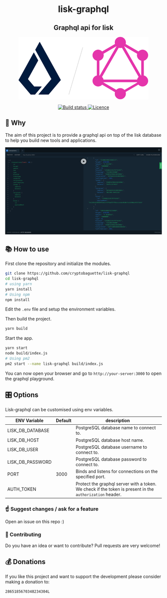 <h1 align="center">lisk-graphql</h1>
<h2 align="center">Graphql api for lisk</h1>

<p align="center">
  <img src="https://github.com/cryptobaguette/lisk-graphql/raw/master/assets/logo.png" height="200">
</p>

<p align="center">
  <a href="https://travis-ci.org/cryptobaguette/lisk-graphql">
    <img src="https://badgen.net/travis/cryptobaguette/lisk-graphql" alt="Build status">
  </a>
  <a href="https://github.com/cryptobaguette/lisk-graphql/blob/master/LICENSE">
    <img src="https://badgen.net/badge/license/MIT/blue" alt="Licence">
  </a>
</p>

## 🙋 Why

The aim of this project is to provide a graphql api on top of the lisk database to help you build new tools and applications.

![Playground](https://github.com/cryptobaguette/lisk-graphql/raw/master/assets/playground.png 'Playground')

## 📚 How to use

First clone the repository and initialize the modules.

```bash
git clone https://github.com/cryptobaguette/lisk-graphql
cd lisk-graphql
# using yarn
yarn install
# Using npm
npm install
```

Edit the `.env` file and setup the environment variables.

Then build the project.

```bash
yarn build
```

Start the app.

```bash
yarn start
node build/index.js
# Using pm2
pm2 start --name lisk-graphql build/index.js
```

You can now open your browser and go to `http://your-server:3000` to open the graphql playground.

## 🎛️ Options

Lisk-graphql can be customised using env variables.

| ENV Variable     | Default | description                                                                                              |
| ---------------- | ------- | -------------------------------------------------------------------------------------------------------- |
| LISK_DB_DATABASE |         | PostgreSQL database name to connect to.                                                                  |
| LISK_DB_HOST     |         | PostgreSQL database host name.                                                                           |
| LISK_DB_USER     |         | PostgreSQL database username to connect to.                                                              |
| LISK_DB_PASSWORD |         | PostgreSQL database password to connect to.                                                              |
| PORT             | 3000    | Binds and listens for connections on the specified port.                                                 |
| AUTH_TOKEN       |         | Protect the graphql server with a token. We check if the token is present in the `authorization` header. |

### ☝️ Suggest changes / ask for a feature

Open an issue on this repo :)

### 🤝 Contributing

Do you have an idea or want to contribute?
Pull requests are very welcome!

## 💰 Donations

If you like this project and want to support the development please consider making a donation to:

```
2865185670348234304L
```
